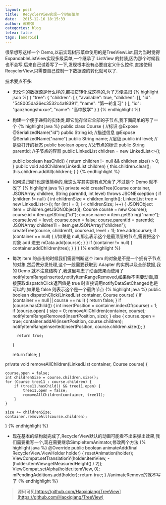 ```yaml
---
layout: post
title:  RecyclerView实现一个树形菜单
date:   2015-12-16 18:15:33
author: 郝锡强
categories: blog
letex: false
tags: [android]
---
```

很早想写这样一个 Demo,以前实现树形菜单使用的是TreeViewList,因为当时觉得ExpandableListView实现多级菜单,一个继承了 ListView 的封装,因为那个时候我也不会写,后来自己试着写了一下,发现根本没有必要自定义什么控件,直接使用RecyclerView,只需要自己控制一下数据源的转化就可以了.

<!-- more -->

技术要点不多:

* 无论你的数据源是什么样的,都把它转化成这样的,为了方便递归
{% highlight json %}
{
	"tree": {
		"children": [
			{
				"available": true,
				"children": [],
				"id": "548005da36ec3532c4a18391",
				"name": "第一轮复习"
			}
		],
	"id": "gaozhongshuxue",
	"name": "高中数学"
	}
}
{% endhighlight %}

* 构建一个便于递归的实体类,即它能存储它全部的子节点,我下面简单的写了一个
{% highlight java %}
public class Course {
    //标识
    @Expose
    @SerializedName("id")
    public String id;
    //描述信息
    @Expose
    @SerializedName("name")
    public String name;
    //层级
    public int level;
    //是否打开的状态
    public boolean open;
    //父节点的标识
    public String parentId;
    //子节点的容器
    public LinkedList<Course> children = new LinkedList<>();

    public boolean hasChild() {
        return children != null && children.size() > 0;
    }
    public void addChildren(LinkedList<Course> children) {
        this.children.clear();
        this.children.addAll(children);
    }
}
{% endhighlight %}
* 如何递归呢?也是很简单的,我这么写其实是有点冗余了,不过是个 Demo 就不改了
{% highlight java %}
private void createTree(Course container, JSONArray children, String parentId, int level) throws JSONException {
	if (children != null) {
		int childrenSize = children.length();
		LinkedList<Course> tree = new LinkedList<>();
		for (int i = 0; i < childrenSize; i++) {
			JSONObject item = children.getJSONObject(i);
			Course course = new Course();
			course.id = item.getString("id");
			course.name = item.getString("name");
			course.level = level;
 			course.open = false;
			course.parentId = parentId;
			JSONArray children11 = item.getJSONArray("children");
			createTree(course, children11, course.id, level + 1);
			tree.add(course);
			if (container == null) {
				//如果是 null,那么表示这个是最顶层的节点,需要把这个对象 add 进去
 				mData.add(course);
			}
		}
		if (container != null) {
			container.addChildren(tree);
		}
	}
}
{% endhighlight %}
* 每次 item 的点击的时候我们需要判断这个 item 的对象是不是一个拥有子节点的对象,然后做分发处理,这个一般需要获取到 Adapter 的实例以及全部数据,我的 Demo 就不注意结构了,我这里考虑了动画效果而使用了notifyItemRangeInserted,notifyItemRangeRemoved,如果你不需要动画,直接获取dispatchClick返回值是 true 时直接调用notifyDataSetChanged也是可以的,如果是 false 则表示这个是一个最终节点
{% highlight java %}
public boolean dispatchClick(LinkedList<Course> container, Course course) {
	if (container == null || course == null) {
		return false;
	}
	if (course.hasChild()) {
		int insertPosition = container.indexOf(course) + 1;
		if (course.open) {
			size = 0;
			removeAllChildren(container, course);
			notifyItemRangeRemoved(insertPosition, size);
		} else {
			course.open = true;
			container.addAll(insertPosition, course.children);
			notifyItemRangeInserted(insertPosition, course.children.size());
		}

		return true;
	}

	return false;
}

private void removeAllChildren(LinkedList<Course> container, Course course) {

	course.open = false;
	int childrenSize = course.children.size();
	for (Course tree11 : course.children) {
		if (tree11.hasChild() && tree11.open) {
			tree11.open = false;
			removeAllChildren(container, tree11);
		}
	}

	size += childrenSize;
	container.removeAll(course.children);
}
{% endhighlight %}
* 现在基本的结构就完成了,RecyclerView默认的动画可能看不出来弹出效果,我们需要重写一个,现在需要继承SimpleItemAnimator,修改两个方法
{% highlight java %}
@Override
public boolean animateAdd(final RecyclerView.ViewHolder holder) {
	resetAnimation(holder);
	ViewCompat.setTranslationY(holder.itemView, -(holder.itemView.getMeasuredHeight() / 2));
	ViewCompat.setAlpha(holder.itemView, 0);
	mPendingAdditions.add(holder);
	return true;
}
//animateRemove的就不写了
{% endhighlight %}

>源码可见[https://github.com/Haoxiqiang/TreeView](https://github.com/Haoxiqiang/TreeView)
